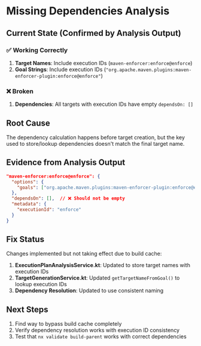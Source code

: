 # Missing Dependencies Analysis

## Current State (Confirmed by Analysis Output)

### ✅ Working Correctly
1. **Target Names**: Include execution IDs (`maven-enforcer:enforce@enforce`)
2. **Goal Strings**: Include execution IDs (`"org.apache.maven.plugins:maven-enforcer-plugin:enforce@enforce"`)

### ❌ Broken
1. **Dependencies**: All targets with execution IDs have empty `dependsOn: []`

## Root Cause
The dependency calculation happens before target creation, but the key used to store/lookup dependencies doesn't match the final target name.

## Evidence from Analysis Output
```json
"maven-enforcer:enforce@enforce": {
  "options": {
    "goals": ["org.apache.maven.plugins:maven-enforcer-plugin:enforce@enforce"]
  },
  "dependsOn": [],  // ❌ Should not be empty
  "metadata": {
    "executionId": "enforce"
  }
}
```

## Fix Status
Changes implemented but not taking effect due to build cache:

1. **ExecutionPlanAnalysisService.kt**: Updated to store target names with execution IDs  
2. **TargetGenerationService.kt**: Updated `getTargetNameFromGoal()` to lookup execution IDs
3. **Dependency Resolution**: Updated to use consistent naming

## Next Steps
1. Find way to bypass build cache completely
2. Verify dependency resolution works with execution ID consistency
3. Test that `nx validate build-parent` works with correct dependencies